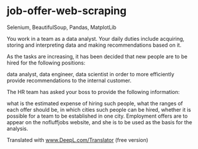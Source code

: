 # job-offer-web-scraping
Selenium, BeautifulSoup, Pandas, MatplotLib

You work in a team as a data analyst. Your daily duties include acquiring, storing and interpreting data and making recommendations based on it.

As the tasks are increasing, it has been decided that new people are to be hired for the following positions:

data analyst,
data engineer,
data scientist
in order to more efficiently provide recommendations to the internal customer.

The HR team has asked your boss to provide the following information:

what is the estimated expense of hiring such people,
what the ranges of each offer should be,
in which cities such people can be hired,
whether it is possible for a team to be established in one city.
Employment offers are to appear on the nofluffjobs website, and she is to be used as the basis for the analysis.

Translated with www.DeepL.com/Translator (free version)

